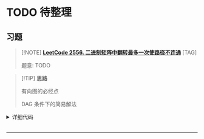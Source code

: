 # TODO 待整理


## 习题

> [!NOTE] **[LeetCode 2556. 二进制矩阵中翻转最多一次使路径不连通](https://leetcode.cn/problems/disconnect-path-in-a-binary-matrix-by-at-most-one-flip/)** [TAG]
> 
> 题意: TODO

> [!TIP] **思路**
> 
> 有向图的必经点
>
> DAG 条件下的简易解法

<details>
<summary>详细代码</summary>
<!-- tabs:start -->

##### **C++**

```cpp
class Solution {
public:
    // 思考与转化：
    //      如果建立有向图，显然求【必经点】
    //      又因本题特殊，有 DAG 性质，可以直接
    //      => https://www.cnblogs.com/PPXppx/p/11590709.html
    using LL = long long;
    
    bool isPossibleToCutPath(vector<vector<int>>& grid) {
        const int MOD = rand() % 1000000 + 1e9 + 7; // ATTENTION 添加随机种子
        int n = grid.size(), m = grid[0].size();
        
        LL f[n + 2][m + 2], g[n + 2][m + 2];
        memset(f, 0, sizeof f), memset(g, 0, sizeof g);
        
        // 计算方案数
        f[1][1] = g[n][m] = 1;
        for (int i = 1; i <= n; ++ i )
            for (int j = 1; j <= m; ++ j ) {
                if (i == 1 && j == 1)
                    continue;
                if (grid[i - 1][j - 1] == 1)
                    f[i][j] = (f[i - 1][j] + f[i][j - 1]) % MOD;
            }
        for (int i = n; i > 0; -- i )
            for (int j = m; j > 0; -- j ) {
                if (i == n && j == m)
                    continue;
                if (grid[i - 1][j - 1] == 1)
                    g[i][j] = (g[i + 1][j] + g[i][j + 1]) % MOD;
            }
        
        if (f[n][m] == 0)
            return true;
        
        for (int i = 1; i <= n; ++ i )
            for (int j = 1; j <= m; ++ j ) {
                if (i == 1 && j == 1)
                    continue;
                if (i == n && j == m)
                    continue;
                LL t = f[i][j] * g[i][j] % MOD;
                if (t == f[n][m])
                    return true;
            }
        
        return false;
    }
};
```

##### **Python**

```python

```

<!-- tabs:end -->
</details>

<br>

* * *